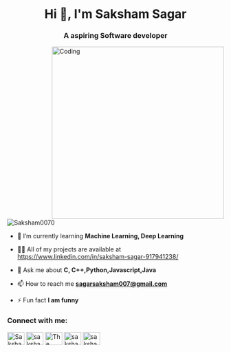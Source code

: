<h1 align="center">Hi 👋, I'm Saksham Sagar</h1>
<h3 align="center">A aspiring Software developer</h3>
<img align="right" alt="Coding" width="400" src="https://user-images.githubusercontent.com/55389276/140866485-8fb1c876-9a8f-4d6a-98dc-08c4981eaf70.gif">
<p align="left"> <img src="https://github.com/Saksham0070" alt="Saksham0070" /> </p>

- 🌱 I’m currently learning **Machine Learning, Deep Learning**

- 👨‍💻 All of my projects are available at https://www.linkedin.com/in/saksham-sagar-917941238/

- 💬 Ask me about **C, C++,Python,Javascript,Java**

- 📫 How to reach me **sagarsaksham007@gmail.com**

- ⚡ Fun fact **I am funny**

<h3 align="left">Connect with me:</h3>
<p align="left">
<a href="https://www.linkedin.com/in/saksham-sagar-917941238/" target="blank"><img align="center" src="https://raw.githubusercontent.com/rahuldkjain/github-profile-readme-generator/master/src/images/icons/Social/linked-in-alt.svg" alt="Saksham Sagar" height="30" width="40" /></a>
<a href="https://www.instagram.com/saksham_sagar1729/" target="blank"><img align="center" src="https://raw.githubusercontent.com/rahuldkjain/github-profile-readme-generator/master/src/images/icons/Social/instagram.svg" alt="saksham_sagar1729" height="30" width="40" /></a>
<a href="https://www.youtube.com/channel/UCXTjNj1PrB6XuGGqR2m99sA" target="blank"><img align="center" src="https://raw.githubusercontent.com/rahuldkjain/github-profile-readme-generator/master/src/images/icons/Social/youtube.svg" alt="The Software Guy" height="30" width="40" /></a>
<a href="https://www.codechef.com/users/saksham732" target="blank"><img align="center" src="https://cdn.jsdelivr.net/npm/simple-icons@3.1.0/icons/codechef.svg" alt="saksham732" height="30" width="40" /></a>
<a href="https://codeforces.com/profile/saksham732" target="blank"><img align="center" src="https://raw.githubusercontent.com/rahuldkjain/github-profile-readme-generator/master/src/images/icons/Social/codeforces.svg" alt="saksham732" height="30" width="40" /></a>
</p>
